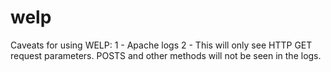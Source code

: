 welp
====
Caveats for using WELP:
1 - Apache logs
2 - This will only see HTTP GET request parameters. POSTS and other methods will not be seen in the logs.
